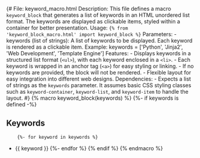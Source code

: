 {#
File: keyword_macro.html
Description: This file defines a macro `keyword_block` that generates a list of keywords in an HTML unordered list format. The keywords are displayed as clickable items, styled within a container for better presentation.
Usage: `{% from 'keyword_block_macro.html' import keyword_block %}`
Parameters:
    - keywords (list of strings): A list of keywords to be displayed. Each keyword is rendered as a clickable item.
        Example:
        keywords = ['Python', 'Jinja2', 'Web Development', 'Template Engine']
Features:
    - Displays keywords in a structured list format (`<ul>`), with each keyword enclosed in a `<li>`.
    - Each keyword is wrapped in an anchor tag (`<a>`) for easy styling or linking.
    - If no keywords are provided, the block will not be rendered.
    - Flexible layout for easy integration into different web designs.
Dependencies:
    - Expects a list of strings as the `keywords` parameter. It assumes basic CSS styling classes such as `keyword-container`, `keyword-list`, and `keyword-item` to handle the layout.
#}
{% macro keyword_block(keywords) %}
    {%- if keywords is defined -%}
## Keywords

        {%- for keyword in keywords %}
- {{ keyword }}
        {%- endfor %}
    {% endif %}
{% endmacro %}
